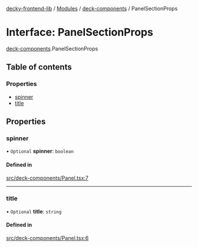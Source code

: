 [decky-frontend-lib](../README.md) / [Modules](../modules.md) / [deck-components](../modules/deck_components.md) / PanelSectionProps

# Interface: PanelSectionProps

[deck-components](../modules/deck_components.md).PanelSectionProps

## Table of contents

### Properties

- [spinner](deck_components.PanelSectionProps.md#spinner)
- [title](deck_components.PanelSectionProps.md#title)

## Properties

### spinner

• `Optional` **spinner**: `boolean`

#### Defined in

[src/deck-components/Panel.tsx:7](https://github.com/SteamDeckHomebrew/decky-frontend-lib/blob/33dd4e5/src/deck-components/Panel.tsx#L7)

___

### title

• `Optional` **title**: `string`

#### Defined in

[src/deck-components/Panel.tsx:6](https://github.com/SteamDeckHomebrew/decky-frontend-lib/blob/33dd4e5/src/deck-components/Panel.tsx#L6)
